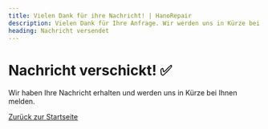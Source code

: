 ```yaml
---
title: Vielen Dank für ihre Nachricht! | HanoRepair
description: Vielen Dank für Ihre Anfrage. Wir werden uns in Kürze bei Ihnen melden.
heading: Nachricht versendet
---
```


# Nachricht verschickt! ✅

Wir haben Ihre Nachricht erhalten und werden uns in Kürze bei Ihnen melden.

<a href="/" class="mt-4 btn btn-primary solid">Zurück zur Startseite</a>